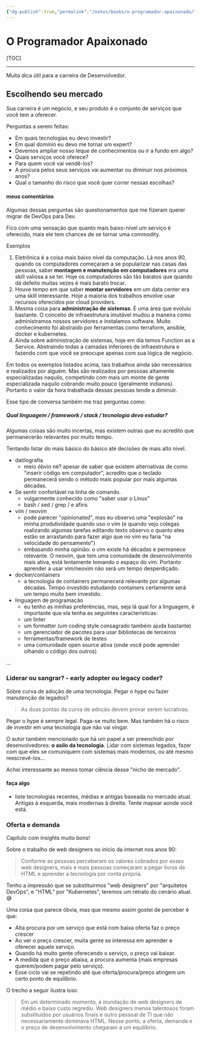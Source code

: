 ```yaml
---
{"dg-publish":true,"permalink":"/notes/books/o-programador-apaixonado/"}
---
```



# O Programador Apaixonado

[TOC]

---

Muita dica útil para a carreira de Desenvolvedor.

## Escolhendo seu mercado

Sua carreira é um negócio, e seu produto é o conjunto de serviços que você tem a oferecer.

Perguntas a serem feitas:

- Em quais tecnologias eu devo investir?
- Em qual domínio eu devo me tornar um expert?
- Devemos ampliar nosso leque de conhecimentos ou ir a fundo em algo?
- Quais serviços você oferece?
- Para quem você vai vendê-los?
- A procura pelos seus serviços vai aumentar ou diminuir nos próximos anos?
- Qual o tamanho do risco que você quer correr nessas escolhas?

#### meus comentários

Algumas dessas perguntas são questionamentos que me fizeram querer migrar de DevOps para Dev.

Fico com uma sensação que quanto mais baixo-nível um serviço é oferecido, mais ele tem chances de se tornar uma commodity.

Exemplos

1. Eletrônica é a coisa mais baixo nível da computação. Lá nos anos 90, quando os computadores começaram a se popularizar nas casas das pessoas, saber **montagem e manutenção em computadores** era uma skill valiosa a se ter. Hoje os computadores são tão baratos que quando dá defeito muitas vezes é mais barato trocar.
2. Houve tempo em que saber **montar servidores** em um data center era uma skill interessante. Hoje a maioria dos trabalhos envolve usar recursos oferecidos por cloud providers.
3. Mesma coisa para **administração de sistemas**. É uma área que evoluiu bastante. O conceito de infraestrutura imutável mudou a maneira como administramos nossos servidores e instalamos software. Muito conhecimento foi abstraído por ferramentas como terraform, ansible, docker e kubernetes.
4. Ainda sobre administração de sistemas, hoje em dia temos Function as a Service. Abstraindo todas a camadas inferiores de infraestrutura e fazendo com que você se preocupe apenas com sua lógica de negócio.

Em todos os exemplos listados acima, tais trabalhos ainda são necessários e realizados por alguém. Mas são realizados por pessoas altamente especializadas naquilo, competindo com mais um monte de gente especializada naquilo cobrando muito pouco (geralmente indianos). Portanto o valor da hora trabalhada dessas pessoas tende a diminuir.

Esse tipo de conversa também me traz perguntas como:

##### Qual linguagem / framework / stack / tecnologia devo estudar?

Algumas coisas são muito incertas, mas existem outras que eu acredito que permanecerão relevantes por muito tempo.

Tentando listar do mais básico do básico até decisões de mais alto nível.

- datilografia
    - meio óbvio né? apesar de saber que existem alternativas de como "inserir código em computador", acredito que o teclado permanecerá sendo o método mais popular por mais algumas décadas.
- Se sentir confortável na linha de comando.
    - vulgarmente conhecido como "saber usar o Linux"
    - bash / sed / grep / e afins
- vim / neovim
    - pode parecer "opinionated", mas eu observo uma "explosão" na minha produtividade quando uso o vim (e quando vejo colegas realizando algumas tarefas editando texto observo o quanto eles estão se arrastando para fazer algo que no vim eu faria "na velocidade do pensamento")
    - embasando minha opinião: o vim existe há décadas e permanece relevante. O neovim, que tem uma comunidade de desenvolvimento mais ativa, está lentamente tomando o espaço do vim. Portanto aprender a usar vim/neovim não será um tempo desperdiçado.
- docker/containers
    - a tecnologia de containers permanecerá relevante por algumas décadas. Tempo investido estudando containers certamente será um tempo muito bem investido.
- linguagem de programação
    - eu tenho as minhas preferências, mas, seja lá qual for a linguagem, é importante que ela tenha as seguintes características:
    - um linter
    - um formatter (um coding style consagrado também ajuda bastante)
    - um gerenciador de pacotes para usar bibliotecas de terceiros
    - ferramentas/framework de testes
    - uma comunidade open source ativa (onde você pode aprender olhando o código dos outros)

...


### Liderar ou sangrar? - early adopter ou legacy coder?

Sobre curva de adoção de uma tecnologia. Pegar o hype ou fazer manutenção de legados?

> As duas pontas da curva de adoção devem provar serem lucrativas.

Pegar o hype é sempre legal. Paga-se muito bem. Mas também há o risco de investir em uma tecnologia que não vai vingar.

O autor também mencionado que há um papel a ser preenchido por desenvolvedores: **o asilo da tecnologia**. Lidar com sistemas legados, fazer com que eles se comuniquem com sistemas mais modernos, ou até mesmo reescrevê-los...

Achei interessante ao menos tomar ciência desse "nicho de mercado".


#### faça algo

- liste tecnologias recentes, médias e antigas baseada no mercado atual. Antigas à esquerda, mais modernas à direita. Tente mapear aonde você está.


### Oferta e demanda

Capítulo com insights muito bons!

Sobre o trabalho de web designers no início da internet nos anos 90:

> Conforme as pessoas perceberam os valores cobrados por esses web designers, mais e mais pessoas começaram a pegar livros de HTML e aprender a tecnologia por conta própria.

Tenho a impressão que se substituirmos "web designers" por "arquitetos DevOps", e "HTML" por "Kubernetes", teremos um retrato do cenário atual. 😅

Uma coisa que parece óbvia, mas que mesmo assim gostei de perceber é que:

- Alta procura por um serviço que está com baixa oferta faz o preço crescer
- Ao ver o preço crescer, muita gente se interessa em aprender e oferecer aquele serviço.
- Quando há muito gente oferecendo o serviço, o preço vai baixar.
- A medida que o preço abaixa, a procura aumenta (mais empresas querem/podem pagar pelo serviço).
- Esse ciclo vai se repetindo até que oferta/procura/preço atingem um certo ponto de equilíbrio.

O trecho a seguir ilustra isso:

> Em um determinado momento, a inundação de web designers de médio e baixo custo regrediu. Web designers menos talentosos foram substituídos por usuários finais e outro pessoal de TI que não necessariamente dominava HTML. Nesse ponto, a oferta, demanda e o preço de desenvolvimento chegaram a um equilíbrio.



